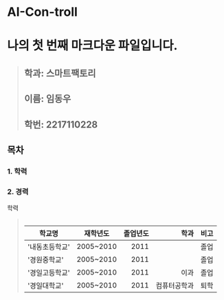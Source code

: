 # AI-Con-troll

# **나의 첫 번째 마크다운 파일입니다.**
> 
> ##  **학과: 스마트팩토리**
> ##  **이름: 임동우**   
> ##  **학번: 2217110228**    
>  
## 목차    
###  1. 학력    
###  2. 경력    
  
 학력
  > <table>
|학교명 | 재학년도 | 졸업년도 | 학과 | 비고
|----------|:-------------------:|------------:|------------:|------------:|
| '내동초등학교'| 2005~2010 | 2011 |  | 졸업
| '경원중학교'| 2005~2010 | 2011 |   | 졸업
| '경일고등학교'| 2005~2010 | 2011 | 이과 | 졸업
| '경일대학교'| 2005~2010 | 2011 | 컴퓨터공학과 |퇴학